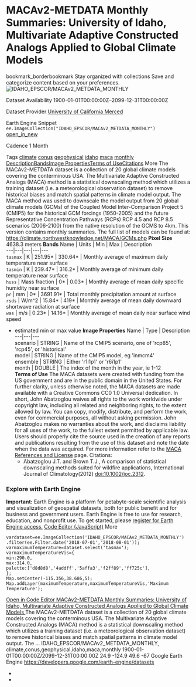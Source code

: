  
#  MACAv2-METDATA Monthly Summaries: University of Idaho, Multivariate Adaptive Constructed Analogs Applied to Global Climate Models 
bookmark_borderbookmark Stay organized with collections  Save and categorize content based on your preferences.
![IDAHO_EPSCOR/MACAv2_METDATA_MONTHLY](https://developers.google.com/earth-engine/datasets/images/IDAHO_EPSCOR/IDAHO_EPSCOR_MACAv2_METDATA_MONTHLY_sample.png) 

Dataset Availability
    1900-01-01T00:00:00Z–2099-12-31T00:00:00Z 

Dataset Provider
     [ University of California Merced ](http://www.climatologylab.org/maca.html) 

Earth Engine Snippet
     `    ee.ImageCollection("IDAHO_EPSCOR/MACAv2_METDATA_MONTHLY")   ` [ open_in_new ](https://code.earthengine.google.com/?scriptPath=Examples:Datasets/IDAHO_EPSCOR/IDAHO_EPSCOR_MACAv2_METDATA_MONTHLY) 

Cadence
    1 Month 

Tags
     [climate](https://developers.google.com/earth-engine/datasets/tags/climate) [conus](https://developers.google.com/earth-engine/datasets/tags/conus) [geophysical](https://developers.google.com/earth-engine/datasets/tags/geophysical) [idaho](https://developers.google.com/earth-engine/datasets/tags/idaho) [maca](https://developers.google.com/earth-engine/datasets/tags/maca) [monthly](https://developers.google.com/earth-engine/datasets/tags/monthly)
[Description](https://developers.google.com/earth-engine/datasets/catalog/IDAHO_EPSCOR_MACAv2_METDATA_MONTHLY#description)[Bands](https://developers.google.com/earth-engine/datasets/catalog/IDAHO_EPSCOR_MACAv2_METDATA_MONTHLY#bands)[Image Properties](https://developers.google.com/earth-engine/datasets/catalog/IDAHO_EPSCOR_MACAv2_METDATA_MONTHLY#image-properties)[Terms of Use](https://developers.google.com/earth-engine/datasets/catalog/IDAHO_EPSCOR_MACAv2_METDATA_MONTHLY#terms-of-use)[Citations](https://developers.google.com/earth-engine/datasets/catalog/IDAHO_EPSCOR_MACAv2_METDATA_MONTHLY#citations) More
The MACAv2-METDATA dataset is a collection of 20 global climate models covering the conterminous USA. The Multivariate Adaptive Constructed Analogs (MACA) method is a statistical downscaling method which utilizes a training dataset (i.e. a meteorological observation dataset) to remove historical biases and match spatial patterns in climate model output.
The MACA method was used to downscale the model output from 20 global climate models (GCMs) of the Coupled Model Inter-Comparison Project 5 (CMIP5) for the historical GCM forcings (1950-2005) and the future Representative Concentration Pathways (RCPs) RCP 4.5 and RCP 8.5 scenarios (2006-2100) from the native resolution of the GCMS to 4km.
This version contains monthly summaries.
The full list of models can be found at: <https://climate.northwestknowledge.net/MACA/GCMs.php>
**Pixel Size** 4638.3 meters 
**Bands**
Name | Units | Min | Max | Description  
---|---|---|---|---  
`tasmax` | K |  251.95*  |  330.64*  | Monthly average of maximum daily temperature near surface  
`tasmin` | K |  239.47*  |  316.2*  | Monthly average of minimum daily temperature near surface  
`huss` | Mass fraction |  0*  |  0.03*  | Monthly average of mean daily specific humidity near surface  
`pr` | mm |  0*  |  3691.91*  | Total monthly precipitation amount at surface  
`rsds` | W/m^2 |  15.84*  |  419*  | Monthly average of mean daily downward shortwave radiation at surface  
`was` | m/s |  0.23*  |  14.16*  | Monthly average of mean daily near surface wind speed  
* estimated min or max value 
**Image Properties**
Name | Type | Description  
---|---|---  
scenario | STRING | Name of the CMIP5 scenario, one of 'rcp85', 'rcp45', or 'historical'  
model | STRING | Name of the CMIP5 model, eg 'inmcm4'  
ensemble | STRING | Either 'r1i1p1' or 'r6i1p1'  
month | DOUBLE | The index of the month in the year, ie 1-12  
**Terms of Use**
The MACA datasets were created with funding from the US government and are in the public domain in the United States. For further clarity, unless otherwise noted, the MACA datasets are made available with a Creative Commons CC0 1.0 Universal dedication. In short, John Abatzoglou waives all rights to the work worldwide under copyright law, including all related and neighboring rights, to the extent allowed by law. You can copy, modify, distribute, and perform the work, even for commercial purposes, all without asking permission. John Abatzoglou makes no warranties about the work, and disclaims liability for all uses of the work, to the fullest extent permitted by applicable law. Users should properly cite the source used in the creation of any reports and publications resulting from the use of this dataset and note the date when the data was acquired. For more information refer to the [MACA References and License](https://climate.northwestknowledge.net/MACA/MACAreferences.php) page.
Citations:
  * Abatzoglou J.T. and Brown T.J., A comparison of statistical downscaling methods suited for wildfire applications, International Journal of Climatology(2012) [doi:10.1002/joc.2312](https://doi.org/10.1002/joc.2312).


### Explore with Earth Engine
**Important:** Earth Engine is a platform for petabyte-scale scientific analysis and visualization of geospatial datasets, both for public benefit and for business and government users. Earth Engine is free to use for research, education, and nonprofit use. To get started, please [register for Earth Engine access.](https://console.cloud.google.com/earth-engine)
[Code Editor (JavaScript)](https://developers.google.com/earth-engine/datasets/catalog/IDAHO_EPSCOR_MACAv2_METDATA_MONTHLY#code-editor-javascript-sample) More
```
vardataset=ee.ImageCollection('IDAHO_EPSCOR/MACAv2_METDATA_MONTHLY')
.filter(ee.Filter.date('2018-07-01','2018-08-01'));
varmaximumTemperature=dataset.select('tasmax');
varmaximumTemperatureVis={
min:290.0,
max:314.0,
palette:['d8d8d8','4addff','5affa3','f2ff89','ff725c'],
};
Map.setCenter(-115.356,38.686,5);
Map.addLayer(maximumTemperature,maximumTemperatureVis,'Maximum Temperature');
```
[ Open in Code Editor ](https://code.earthengine.google.com/?scriptPath=Examples:Datasets/IDAHO_EPSCOR/IDAHO_EPSCOR_MACAv2_METDATA_MONTHLY)
[ MACAv2-METDATA Monthly Summaries: University of Idaho, Multivariate Adaptive Constructed Analogs Applied to Global Climate Models ](https://developers.google.com/earth-engine/datasets/catalog/IDAHO_EPSCOR_MACAv2_METDATA_MONTHLY)
The MACAv2-METDATA dataset is a collection of 20 global climate models covering the conterminous USA. The Multivariate Adaptive Constructed Analogs (MACA) method is a statistical downscaling method which utilizes a training dataset (i.e. a meteorological observation dataset) to remove historical biases and match spatial patterns in climate model output. The …
IDAHO_EPSCOR/MACAv2_METDATA_MONTHLY, climate,conus,geophysical,idaho,maca,monthly 
1900-01-01T00:00:00Z/2099-12-31T00:00:00Z
24.9 -124.9 49.6 -67 
Google Earth Engine
https://developers.google.com/earth-engine/datasets
  * [ ](https://doi.org/http://www.climatologylab.org/maca.html)
  * [ ](https://doi.org/https://developers.google.com/earth-engine/datasets/catalog/IDAHO_EPSCOR_MACAv2_METDATA_MONTHLY)


